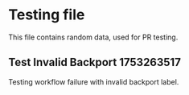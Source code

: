 # Testing file

This file contains random data, used for PR testing.


## Test Invalid Backport 1753263517

Testing workflow failure with invalid backport label.
